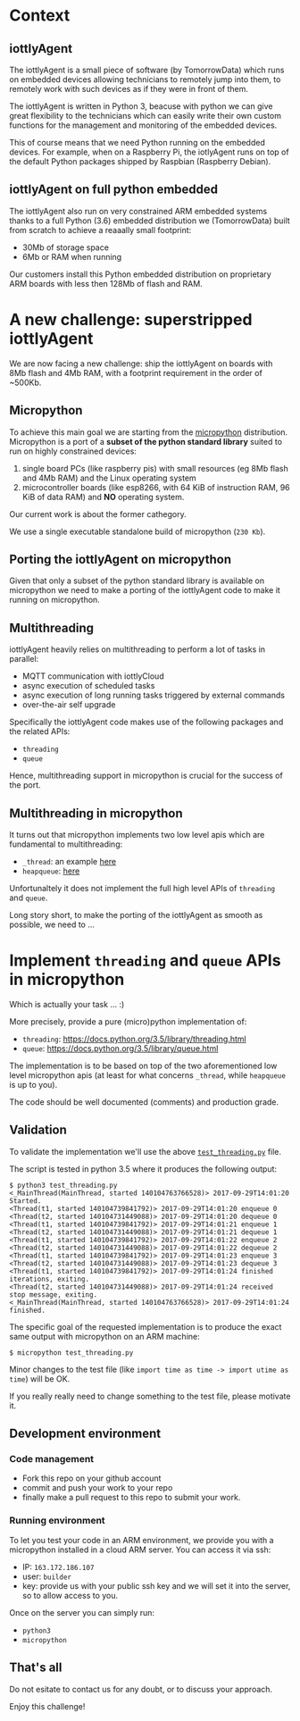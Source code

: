 # Context

## iottlyAgent

The iottlyAgent is a small piece of software (by TomorrowData) which runs on embedded devices allowing technicians to remotely jump into them, to remotely work with such devices as if they were in front of them.

The iottlyAgent is written in Python 3, beacuse with python we can give great flexibility to the technicians which can easily write their own custom functions for the management and monitoring of the embedded devices.

This of course means that we need Python running on the embedded devices. For example, when on a Raspberry Pi, the iotlyAgent runs on top of the default Python packages shipped by Raspbian (Raspberry Debian).

## iottlyAgent on full python embedded

The iottlyAgent also run on very constrained ARM embedded systems thanks to a full Python (3.6) embedded distribution we (TomorrowData) built from scratch to achieve a reaaally small footprint:
- 30Mb of storage space
- 6Mb or RAM when running

Our customers install this Python embedded distribution on proprietary ARM boards with less then 128Mb of flash and RAM.

# A new challenge: superstripped iottlyAgent

We are now facing a new challenge: ship the iottlyAgent on boards with 8Mb flash and 4Mb RAM, with a footprint requirement in the order of ~500Kb.

## Micropython

To achieve this main goal we are starting from the [micropython](https://github.com/micropython/micropython) distribution.
Micropython is a port of a **subset of the python standard library** suited to run on highly constrained devices:
1. single board PCs (like raspberry pis) with small resources (eg 8Mb flash and 4Mb RAM) and the Linux operating system
2. microcontroller boards (like esp8266, with 64 KiB of instruction RAM, 96 KiB of data RAM) and **NO** operating system.

Our current work is about the former cathegory.

We use a single executable standalone build of micropython (`230 Kb`).

## Porting the iottlyAgent on micropython

Given that only a subset of the python standard library is available on micropython we need to make a porting of the iottlyAgent code to make it running on micropython.

## Multithreading

iottlyAgent heavily relies on multithreading to perform a lot of tasks in parallel:
- MQTT communication with iottlyCloud
- async execution of scheduled tasks
- async execution of long running tasks triggered by external commands
- over-the-air self upgrade

Specifically the iottlyAgent code makes use of the following packages and the related APIs:
- `threading`
- `queue`

Hence, multithreading support in micropython is crucial for the success of the port.

## Multithreading in micropython

It turns out that micropython implements two low level apis which are fundamental to multithreading:
- `_thread`: an example [here](https://forum.micropython.org/viewtopic.php?t=1864)
- `heapqueue`: [here](http://docs.micropython.org/en/latest/wipy/library/uheapq.html)

Unfortunaltely it does not implement the full high level APIs of `threading` and `queue`.

Long story short, to make the porting of the iottlyAgent as smooth as possible, we need to ...

# Implement `threading` and `queue` APIs in micropython

Which is actually your task ... :)

More precisely, provide a pure (micro)python implementation of:
- `threading`: https://docs.python.org/3.5/library/threading.html
- `queue`: https://docs.python.org/3.5/library/queue.html

The implementation is to be based on top of the two aforementioned low level micropython apis (at least for what concerns `_thread`, while `heapqueue` is up to you).

The code should be well documented (comments) and production grade.

## Validation

To validate the implementation we'll use the above [`test_threading.py`](https://github.com/tomorrowdata/micropython-patches/blob/master/test_threading.py) file.

The script is tested in python 3.5 where it produces the following output:
```
$ python3 test_threading.py 
<_MainThread(MainThread, started 140104763766528)> 2017-09-29T14:01:20 Started.
<Thread(t1, started 140104739841792)> 2017-09-29T14:01:20 enqueue 0
<Thread(t2, started 140104731449088)> 2017-09-29T14:01:20 dequeue 0
<Thread(t1, started 140104739841792)> 2017-09-29T14:01:21 enqueue 1
<Thread(t2, started 140104731449088)> 2017-09-29T14:01:21 dequeue 1
<Thread(t1, started 140104739841792)> 2017-09-29T14:01:22 enqueue 2
<Thread(t2, started 140104731449088)> 2017-09-29T14:01:22 dequeue 2
<Thread(t1, started 140104739841792)> 2017-09-29T14:01:23 enqueue 3
<Thread(t2, started 140104731449088)> 2017-09-29T14:01:23 dequeue 3
<Thread(t1, started 140104739841792)> 2017-09-29T14:01:24 finished iterations, exiting.
<Thread(t2, started 140104731449088)> 2017-09-29T14:01:24 received stop message, exiting.
<_MainThread(MainThread, started 140104763766528)> 2017-09-29T14:01:24 finished.
```
The specific goal of the requested implementation is to produce the exact same output with micropython on an ARM machine:
```
$ micropython test_threading.py 
```
Minor changes to the test file (like `import time as time -> import utime as time`) will be OK.

If you really really need to change something to the test file, please motivate it.


## Development environment

### Code management

- Fork this repo on your github account
- commit and push your work to your repo
- finally make a pull request to this repo to submit your work.

### Running environment

To let you test your code in an ARM environment, we provide you with a micropython installed in a cloud ARM server. 
You can access it via ssh: 
- IP: `163.172.186.107`
- user: `builder`
- key: provide us with your public ssh key and we will set it into the server, so to allow access to you.

Once on the server you can simply run:
- `python3`
- `micropython`

## That's all

Do not esitate to contact us for any doubt, or to discuss your approach.

Enjoy this challenge!
